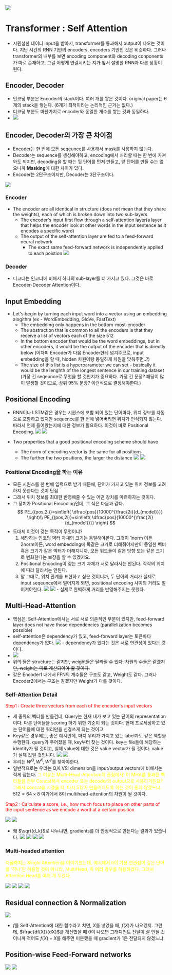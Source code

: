 ![](images/2023-05-07-00-24-37.png)

# Transformer : Self Attention
* 시퀀셜한 데이터 input을 받아서, transformer를 통과해서 output이 나오는 것이다. 지난 시간의 RNN 기반의 encoders, encoders 기반인 것은 비슷하다. 그러나 transformer의 내부를 보면 encoding component와 decoding conponents 가 따로 존재하고, 그걸 어떻게 연결시키는 지가 앞서 설명한 RNN과 다른 상황이 된다. 


## Encoder, Decoder
* 인코딩 부분은 Encoder의 stack이다. 여러 개를 쌓은 것이다. original paper는 6개의 stack을 쌓는다. (6개가 최적이라는 논리적인 근거는 없다.) 
* 디코딩 부분도 마찬가지로 encoder와 동일한 개수를 쌓는 것과 동일하다.
* ![](images/2023-05-07-00-28-38.png)


## Encoder, Decoder의 가장 큰 차이점
* Encoder는 한 번에 모든 seqeunce를 사용해서 mask를 사용하지 않는다.
* Decoder는 sequence를 생성해야하고, encoding에서 처리할 때는 한 번에 가져와도 되지만, decoding을 할 때는 뒷 단어를 먼저 만들고, 앞 단어를 만들 수는 없으니까 **Masking**에 대한 차이가 있다.
* Encoder는 2단구조이지만, Decoder는 3단구조이다.

![](images/2023-05-07-00-31-15.png)

### Encoder 
* The encoder are all identical in structure (does not mean that they share the weights), each of which is broken down into two sub-layers
  * The encoder's input first flow through a self-attention layer(a layer that helps the encoder look at other words in the input sentence as it encodes a specific word)
  * The output of the self-attention layer are fed to a feed-forward neural network
    * The exact same feed-forward network is independently applied to each poistion
![](images/2023-05-07-00-45-21.png)


### Decoder 
* 디코더는 인코더에 비해서 하나의 sub-layer를 더 가지고 있다. 그것은 바로 Encoder-Decoder Attention이다.

## Input Embedding
* Let's begin by turning each input word into a vector using an embedding alogithm (ex - WordEmbedding, GloVe, FastText)
  * The embedding only happens in the bottom-most-encoder 
  * The abstraction that is common to all the encoders is that they receive a list of vectors each of the size 512
  * In the bottom encoder that would be the word embeddings, but in other encoders, it would be the output of the encoder that is directly below (어차피 Encoder가 다음 Encoder한테 넘겨주므로, input embedding을 할 때, hidden 차원이랑 동일하게 차원을 맞춰주면..?)
  * The size of this list is a hyperparameter we can set - basically it would be the lenghth of the longest sentence in our training dataset (가장 긴 seqeunce로 무엇을 할 것인지가 중요하다. 가장 긴 문장? 패딩이 많이 발생할 것이므로, 상위 95% 문장? 이런식으로 결정해야한다.)


## Positional Encoding
* RNN이나 LSTM같은 경우는 시퀀스에 포함 되어 있는 단어마다, 위치 정보를 자동으로 포함하고 있지만 sequence를 한 번에 넣어버리면 위치가 인식되지 않는다. 따라서 언제 들어왔는지에 대한 정보가 필요하다. 이것이 바로 Positional Encoding.
![](images/2023-05-07-02-03-36.png)
![](images/2023-05-07-02-03-45.png)

* Two properties that a good positional encoding scheme should have
  * The norm of encoding vector is the same for all positions
  * The further the two positions, the larger the distance ![](images/2023-05-07-02-05-56.png) ![](images/2023-05-07-02-13-48.png)
### Positional Encoding을 하는 이유
* 모든 시퀀스를 한 번에 입력으로 받기 때문에, 단어가 가지고 있는 위치 정보를 고려하지 못한다는 것이 단점
* 그래서 위치 정보를 최대한 반영해줄 수 있는 어떤 장치를 마련하자는 것이다.
* 그 장치가 Positional Emcoding인데, 그 식은 다음과 같다. 
$$
PE_{(pos,2i)}=sin\left( \dfrac{pos}{10000^{\frac{2i}{d_{model}}}} \right)\\
PE_{(pos,2i)}=sin\left( \dfrac{pos}{10000^{\frac{2i}{d_{model}}}} \right)
$$
* 도대체 이것이 갖는 목적이 무엇이냐?
  1. 해당하는 인코딩 벡터 자체의 크기는 동일해야한다. 그것이 1norm 이든 2norm이든, word embedding에 똑같은 크기로 더해줘야지만이 동일한 벡터 혹은 크기가 같은 벡터가 더해지니까, 모든 워드들이 같은 방향 또는 같은 크기로 변화한다는 보장을 할 수 있겠지요.
  2. Positional Encoding이 갖는 크기 자체가 서로 달라서는 안된다. 각각의 위치에 따라 달라서는 안된다.
  3. 말 그대로, 위치 관계를 표현하고 싶은 것이니까, 두 단어의 거리가 실제로 input seqeunce에서 멀어지게 되면, positional encoding 사이의 거리도 멀어져야한다. ![](images/2023-05-07-02-10-36.png) ![](images/2023-05-07-02-14-11.png) - 실제로 완벽하게 거리를 반영해주지는 못했다. 


## Multi-Head-Attention 
* 핵심은, Self-Attention에서는 서로 서로 의존적인 부분이 있지만, feed-forward layer does not have those dependencies (parallelization becomes possible)
* self-attention은 dependency가 있고, feed-forward layer는 토큰마다 dependency가 없다. ![](images/2023-05-07-02-29-45.png) - dependency가 있다는 것은 서로 연관성이 있다는 것이다. 
* ![](images/2023-05-07-02-31-00.png)
* ~~위의 둘은 structure는 같지만, weight들은 달라질 수 있다. 차원의 수들은 같겠지만, weight는 따로 계산되어야 할 것이다.~~
* 같은 Encoder1 내에서 FFN의 계수들은 구조도 같고, Weight도 같다. 그러나 Encoder2에서는 구조는 같겠지만 Weight가 다를 것이다.

### Self-Attention Detail
<span style="color: red;">
Step1 : Create three vectors from each of the encoder's input vectors
</span>

* 세 종류의 벡터를 만들건데, Query는 현재 내가 보고 있는 단어의 representation이다. 다른 단어들을 scoring 하기 위한 기준이 되는 것이다. 현재 프로세싱하고 있는 단어들에 대한 쿼리만을 신경쓰게 되는 것이고
* Key같은 경우에는, 좋은 예시인데, 마치 우리가 가지고 있는 label과도 같은 역할을 수행한다. query가 주어졌을 때, key부터 찾는 것이다. key는 file들에 해당하는 identity가 될 것이고, 실제 value에 대한 것은 value vector가 될 것이다. value가 실제 값일 것입니다.
![](images/2023-05-07-02-39-44.png)
![](images/2023-05-07-02-57-42.png)
* 우리는 $W^{Q}, W^{K}, W^{V}$를 찾아야한다. 
* 일반적으로는 우리는 Q,K,V의 dimension을 input/output vectors에 비해서는 적게 잡는다. <span style="color: yellow;">
그 이유는 Multi-Head-Attention의 관점에서! 이 MHA를 통과한 벡터들을 전부 Concat해서 encoder 또는 decoder의 output으로 사용하거든요? 그래서 concat을 시켰을 때, 다시 512가 만들어지도록 하는 것이 좋지 않겠느냐.
</span> $512=64\times8$ 여기에서 8이 multihead-attention의 차원이 될 것이다. 

<span style="color: red;">
Step2 : Calculate a score, i.e., how much focus to place on other parts of the input sentence as we encode a word at a certain position
</span>

![](images/2023-05-07-03-01-46.png)
![](images/2023-05-07-03-02-27.png) 
* 왜 $\sqrt{d_k}$로 나누냐면, gradients를 더 안정적으로 만든다는 결과가 있습니다.
![](images/2023-05-07-03-08-07.png)
![](images/2023-05-07-03-08-49.png)
![](images/2023-05-07-03-08-58.png)
![](images/2023-05-07-03-13-02.png)


### Multi-headed attention
<span style="color: yellow;">
지금까지는 Single Attention을 이야기했는데, 예시에서 it이 가장 연관성이 깊은 단어를 '하나'만 허용할 것이 아니라, MultiHead, 즉 여러 경우를 허용하겠다. 그래서 Attention Head를 여러 개 두겠다.
</span>

![](images/2023-05-07-03-14-43.png)
![](images/2023-05-07-03-17-22.png)
![](images/2023-05-07-03-18-56.png)
![](images/2023-05-07-03-20-31.png)


## Residual connection & Normalization 
![](images/2023-05-07-03-22-47.png)
* $f$를 Self-Attention에 대한 함수라고 치면, $X$를 넣었을 때, $f\left( X \right)$가 나오겠지. 그런데, $\frac{df(X)}{dX}$를 계산했을 때 $0$이 나오면 그래디언트 전달이 잘 안될 것이니까 적어도 $f\left( X \right)+X$를 해주면 미분했을 때 gradient가 $1$은 전달되지 않겠느냐. 

## Position-wise Feed-Forward networks 
![](images/2023-05-07-03-23-36.png)
![](images/2023-05-07-03-24-26.png)